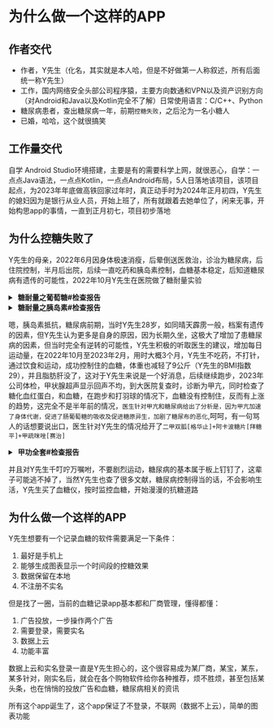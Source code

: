# 为什么做一个这样的APP

## 作者交代

* 作者，Y先生（化名，其实就是本人哈，但是不好做第一人称叙述，所有后面统一称Y先生）
* 工作，国内网络安全头部公司程序猿，主要方向数通和VPN以及资产识别方向（对Android和Java以及Kotlin完全不了解）日常使用语言：C/C++、Python
* 糖尿病患者，查出糖尿病一年，前期`控糖失败`，之后沦为一名小糖人
* 已婚，哈哈，这个就很搞笑

## 工作量交代

自学 Android Studio环境搭建，主要是有的需要科学上网，就很恶心，自学：一点点Java语法，一点点Kotlin，一点点Android布局，5人日落地该项目，该项目起点，为2023年年底做高铁回家过年时，真正动手时为2024年正月初四，Y先生的媳妇因为是银行从业人员，开始上班了，所有就跟着去她单位了，闲来无事，开始构思app的事情，一直到正月初七，项目初步落地

## 为什么控糖失败了

Y先生的母亲，2022年6月因身体极速消瘦，后晕倒送医救治，诊治为糖尿病，后住院控制，半月后出院，后续一直吃药和胰岛素控制，血糖基本稳定，后知道糖尿病有遗传的可能性，2022年10月Y先生在医院做了糖耐量实验

<details>
<summary><b>&nbsp;糖耐量之葡萄糖#检查报告</b></summary>
<br/>
<img src="../README.assets/糖耐之葡萄糖.png"/>
</details>

<details>
<summary><b>&nbsp;糖耐量之胰岛素#检查报告</b></summary>
<br/>
<img src="../README.assets/糖耐之胰岛素.png"/>
</details>

嗯，胰岛素抵抗，糖尿病前期，当时Y先生28岁，如同晴天霹雳一般，档案有遗传的因素，但Y先生认为更多是自身的原因，因为长期久坐，这极大了增加了患糖尿病的因素，但当时完全有逆转的可能性，Y先生积极的听取医生的建议，增加每日运动量，在2022年10月至2023年2月，用时大概3个月，Y先生不吃药，不打针，通过饮食和运动，成功控制住的血糖，体重也减轻了9公斤（Y先生的BMI指数29），并且脂肪肝没了，这对于Y先生来说是一个好消息，后续继续跑步，2023年公司体检，甲状腺超声显示回声不均，到大医院复查时，诊断为甲亢，同时检查了糖化血红蛋白，和血糖，在跑步和打羽球的情况下，血糖没有控制住，反而有上涨的趋势，这完全不是半年前的情况，`医生针对甲亢和糖尿病给出了分析是，因为甲亢加速了身体代谢，促进了肠葡萄糖的吸收及促进糖原异生，加剧了糖尿布的恶化`,呵呵，有一句骂人的话想要说出口，医生针对Y先生的情况给开了`二甲双胍[格华止]+阿卡波糖片[拜糖平]+甲疏咪唑[赛治]`

<details>
<summary><b>&nbsp;甲功全套#检查报告</b></summary>
<br/>
<img src="../README.assets/甲功全套.png"/>
</details>

并且对Y先生千叮咛万嘱咐，不要剧烈运动，糖尿病的基本属于板上钉钉了，这辈子可能逃不掉了，当然Y先生也查了很多文献，糖尿病控制得当的话，不会影响生活，Y先生买了血糖仪，按时监控血糖，开始漫漫的抗糖道路

## 为什么做一个这样的APP

Y先生想要有一个记录血糖的软件需要满足一下条件：

1. 最好是手机上
2. 能够生成图表显示一个时间段的控糖效果
3. 数据保留在本地
4. 不注册不实名

但是找了一圈，当前的血糖记录app基本都和厂商管理，懂得都懂：

1. 广告投放，一步操作两个广告
2. 需要登录，需要实名
3. 数据上云
4. 功能丰富

数据上云和实名登录一直是Y先生担心的，这个很容易成为某厂商，某宝，某东，某多针对，刚实名后，就会在各个购物软件给你各种推荐，烦不胜烦，甚至包括某头条，也在悄悄的投放广告和血糖，糖尿病相关的资讯

所有这个app诞生了，这个app保证了不登录，不联网（数据不上云），简单的图表功能
